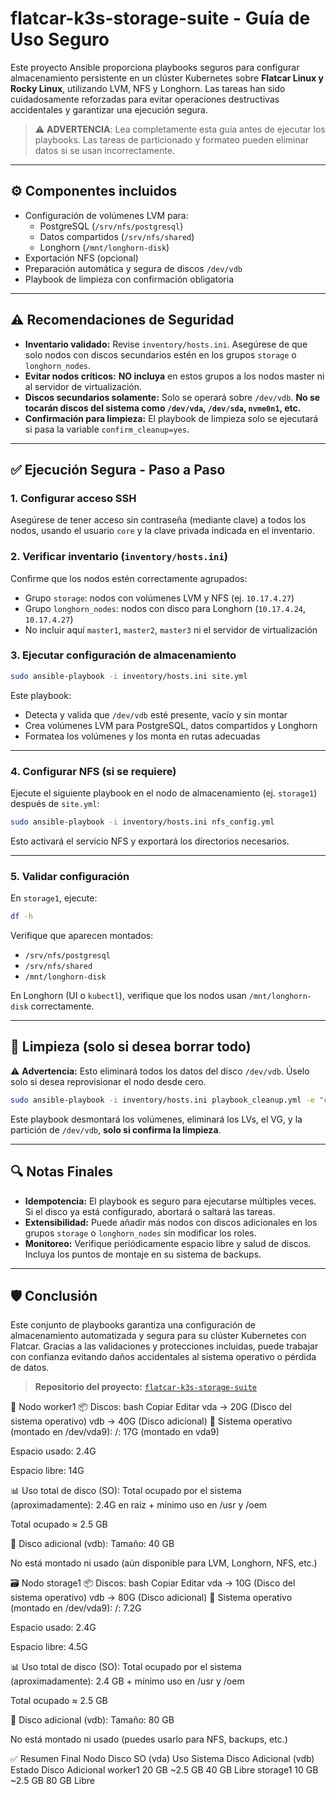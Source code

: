# flatcar-k3s-storage-suite - Guía de Uso Seguro

Este proyecto Ansible proporciona playbooks seguros para configurar almacenamiento persistente en un clúster Kubernetes sobre **Flatcar Linux y Rocky Linux**, utilizando LVM, NFS y Longhorn. Las tareas han sido cuidadosamente reforzadas para evitar operaciones destructivas accidentales y garantizar una ejecución segura.

> ⚠️ **ADVERTENCIA**: Lea completamente esta guía antes de ejecutar los playbooks. Las tareas de particionado y formateo pueden eliminar datos si se usan incorrectamente.

---

## ⚙️ Componentes incluidos

- Configuración de volúmenes LVM para:
  - PostgreSQL (`/srv/nfs/postgresql`)
  - Datos compartidos (`/srv/nfs/shared`)
  - Longhorn (`/mnt/longhorn-disk`)
- Exportación NFS (opcional)
- Preparación automática y segura de discos `/dev/vdb`
- Playbook de limpieza con confirmación obligatoria

---

## ⚠️ Recomendaciones de Seguridad

- **Inventario validado:** Revise `inventory/hosts.ini`. Asegúrese de que solo nodos con discos secundarios estén en los grupos `storage` o `longhorn_nodes`.
- **Evitar nodos críticos:** **NO incluya** en estos grupos a los nodos master ni al servidor de virtualización.
- **Discos secundarios solamente:** Solo se operará sobre `/dev/vdb`. **No se tocarán discos del sistema como `/dev/vda`, `/dev/sda`, `nvme0n1`, etc.**
- **Confirmación para limpieza:** El playbook de limpieza solo se ejecutará si pasa la variable `confirm_cleanup=yes`.

---

## ✅ Ejecución Segura - Paso a Paso

### 1. Configurar acceso SSH
Asegúrese de tener acceso sin contraseña (mediante clave) a todos los nodos, usando el usuario `core` y la clave privada indicada en el inventario.

### 2. Verificar inventario (`inventory/hosts.ini`)
Confirme que los nodos estén correctamente agrupados:
- Grupo `storage`: nodos con volúmenes LVM y NFS (ej. `10.17.4.27`)
- Grupo `longhorn_nodes`: nodos con disco para Longhorn (`10.17.4.24`, `10.17.4.27`)
- No incluir aquí `master1`, `master2`, `master3` ni el servidor de virtualización

### 3. Ejecutar configuración de almacenamiento
```bash
sudo ansible-playbook -i inventory/hosts.ini site.yml
```

Este playbook:
- Detecta y valida que `/dev/vdb` esté presente, vacío y sin montar
- Crea volúmenes LVM para PostgreSQL, datos compartidos y Longhorn
- Formatea los volúmenes y los monta en rutas adecuadas

---

### 4. Configurar NFS (si se requiere)
Ejecute el siguiente playbook en el nodo de almacenamiento (ej. `storage1`) después de `site.yml`:
```bash
sudo ansible-playbook -i inventory/hosts.ini nfs_config.yml
```

Esto activará el servicio NFS y exportará los directorios necesarios.

---

### 5. Validar configuración
En `storage1`, ejecute:
```bash
df -h
```
Verifique que aparecen montados:
- `/srv/nfs/postgresql`
- `/srv/nfs/shared`
- `/mnt/longhorn-disk`

En Longhorn (UI o `kubectl`), verifique que los nodos usan `/mnt/longhorn-disk` correctamente.

---

## 🧹 Limpieza (solo si desea borrar todo)

⚠️ **Advertencia:** Esto eliminará todos los datos del disco `/dev/vdb`. Úselo solo si desea reprovisionar el nodo desde cero.

```bash
sudo ansible-playbook -i inventory/hosts.ini playbook_cleanup.yml -e "confirm_cleanup=yes"
```

Este playbook desmontará los volúmenes, eliminará los LVs, el VG, y la partición de `/dev/vdb`, **solo si confirma la limpieza**.

---

## 🔍 Notas Finales

- **Idempotencia:** El playbook es seguro para ejecutarse múltiples veces. Si el disco ya está configurado, abortará o saltará las tareas.
- **Extensibilidad:** Puede añadir más nodos con discos adicionales en los grupos `storage` o `longhorn_nodes` sin modificar los roles.
- **Monitoreo:** Verifique periódicamente espacio libre y salud de discos. Incluya los puntos de montaje en su sistema de backups.

---

## 🛡️ Conclusión

Este conjunto de playbooks garantiza una configuración de almacenamiento automatizada y segura para su clúster Kubernetes con Flatcar. Gracias a las validaciones y protecciones incluidas, puede trabajar con confianza evitando daños accidentales al sistema operativo o pérdida de datos.

> **Repositorio del proyecto:** [`flatcar-k3s-storage-suite`](https://github.com/tu_usuario/flatcar-k3s-storage-suite)


🔧 Nodo worker1
📦 Discos:
bash
Copiar
Editar
vda  -> 20G (Disco del sistema operativo)
vdb  -> 40G (Disco adicional)
📂 Sistema operativo (montado en /dev/vda9):
/: 17G (montado en vda9)

Espacio usado: 2.4G

Espacio libre: 14G

📊 Uso total de disco (SO):
Total ocupado por el sistema (aproximadamente): 2.4G en raíz + mínimo uso en /usr y /oem

Total ocupado ≈ 2.5 GB

💾 Disco adicional (vdb):
Tamaño: 40 GB

No está montado ni usado (aún disponible para LVM, Longhorn, NFS, etc.)

🗃️ Nodo storage1
📦 Discos:
bash
Copiar
Editar
vda  -> 10G (Disco del sistema operativo)
vdb  -> 80G (Disco adicional)
📂 Sistema operativo (montado en /dev/vda9):
/: 7.2G

Espacio usado: 2.4G

Espacio libre: 4.5G

📊 Uso total de disco (SO):
Total ocupado por el sistema (aproximadamente): 2.4 GB + mínimo uso en /usr y /oem

Total ocupado ≈ 2.5 GB

💾 Disco adicional (vdb):
Tamaño: 80 GB

No está montado ni usado (puedes usarlo para NFS, backups, etc.)

✅ Resumen Final
Nodo	Disco SO (vda)	Uso Sistema	Disco Adicional (vdb)	Estado Disco Adicional
worker1	20 GB	~2.5 GB	40 GB	Libre
storage1	10 GB	~2.5 GB	80 GB	Libre
